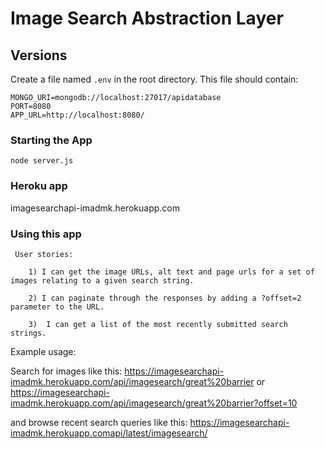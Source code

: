 # Image Search Abstraction Layer

## Versions

Create a file named `.env` in the root directory. This file should contain:

```
MONGO_URI=mongodb://localhost:27017/apidatabase
PORT=8080
APP_URL=http://localhost:8080/
```

### Starting the App

`node server.js` 

### Heroku app

imagesearchapi-imadmk.herokuapp.com

### Using this app

     User stories:

        1) I can get the image URLs, alt text and page urls for a set of images relating to a given search string.

        2) I can paginate through the responses by adding a ?offset=2 parameter to the URL.

        3)  I can get a list of the most recently submitted search strings.

Example usage:

Search for images like this:
https://imagesearchapi-imadmk.herokuapp.com/api/imagesearch/great%20barrier
or
https://imagesearchapi-imadmk.herokuapp.com/api/imagesearch/great%20barrier?offset=10

and browse recent search queries like this: 
https://imagesearchapi-imadmk.herokuapp.comapi/latest/imagesearch/